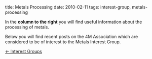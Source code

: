 title: Metals Processing
date: 2010-02-11 
tags: interest-group, metals-processing


<!--break-->
In the **column to the right** you will find useful information about the processing of metals.  
  
Below you will find recent posts on the 4M Association which are considered to be of interest to the Metals Interest Group.

[&larr; Interest Groups](/4m-association/interest-groups.html)